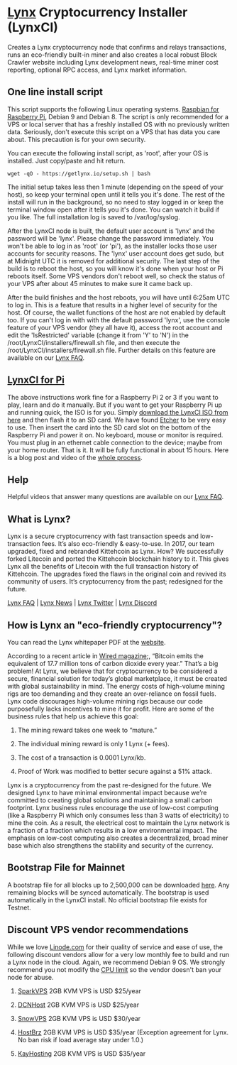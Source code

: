 # [Lynx](https://getlynx.io) Cryptocurrency Installer (LynxCI)

Creates a Lynx cryptocurrency node that confirms and relays transactions, runs an eco-friendly built-in miner and also creates a local robust Block Crawler website including Lynx development news, real-time miner cost reporting, optional RPC access, and Lynx market information.

## One line install script

This script supports the following Linux operating systems. [Raspbian for Raspberry Pi](https://www.raspberrypi.org/downloads/raspbian/), Debian 9 and Debian 8. The script is only recommended for a VPS or local server that has a freshly installed OS with no previously written data. Seriously, don't execute this script on a VPS that has data you care about. This precaution is for your own security.

You can execute the following install script, as 'root', after your OS is installed. Just copy/paste and hit return. 
```
wget -qO - https://getlynx.io/setup.sh | bash
```
The initial setup takes less then 1 minute (depending on the speed of your host), so keep your terminal open until it tells you it's done. The rest of the install will run in the background, so no need to stay logged in or keep the terminal window open after it tells you it's done. You can watch it build if you like. The full installation log is saved to /var/log/syslog.

After the LynxCI node is built, the default user account is 'lynx' and the password will be 'lynx'. Please change the password immediately. You won't be able to log in as 'root' (or 'pi'), as the installer locks those user accounts for security reasons. The 'lynx' user account does get sudo, but at Midnight UTC it is removed for additional security. The last step of the build is to reboot the host, so you will know it's done when your host or Pi reboots itself. Some VPS vendors don't reboot well, so check the status of your VPS after about 45 minutes to make sure it came back up. 

After the build finishes and the host reboots, you will have until 6:25am UTC to log in. This is a feature that results in a higher level of security for the host. Of course, the wallet functions of the host are not enabled by default too. If you can't log in with with the default password 'lynx', use the console feature of your VPS vendor (they all have it), access the root account and edit the 'IsRestricted' variable (change it from 'Y' to 'N') in the /root/LynxCI/installers/firewall.sh file, and then execute the /root/LynxCI/installers/firewall.sh file. Further details on this feature are available on our [Lynx FAQ](https://getlynx.io/faq/).

## [LynxCI for Pi](http://cdn.getlynx.io/LynxCI.tar.gz)

The above instructions work fine for a Raspberry Pi 2 or 3 if you want to play, learn and do it manually. But if you want to get your Raspberry Pi up and running quick, the ISO is for you. Simply [download the LynxCI ISO from here](https://getlynx.io/downloads/) and then flash it to an SD card. We have found [Etcher](https://etcher.io) to be very easy to use. Then insert the card into the SD card slot on the bottom of the Raspberry Pi and power it on. No keyboard, mouse or monitor is required. You must plug in an ethernet cable connection to the device; maybe from your home router. That is it. It will be fully functional in about 15 hours. Here is a blog post and video of the [whole process](https://getlynx.io/can-non-techies-mine-lynx-crypto/).

## Help

Helpful videos that answer many questions are available on our [Lynx FAQ](https://getlynx.io/faq/).

## What is Lynx?

Lynx is a secure cryptocurrency with fast transaction speeds and low-transaction fees. It’s also eco-friendly & easy-to-use. In 2017, our team upgraded, fixed and rebranded Kittehcoin as Lynx. How? We successfully forked Litecoin and ported the Kittehcoin blockchain history to it. This gives Lynx all the benefits of Litecoin with the full transaction history of Kittehcoin. The upgrades fixed the flaws in the original coin and revived its community of users. It’s cryptocurrency from the past; redesigned for the future.

[Lynx FAQ](https://getlynx.io/faq/) | [Lynx News](https://getlynx.io/news/) | [Lynx Twitter](https://twitter.com/GetlynxIo) | [Lynx Discord](https://discord.gg/5cM3NTF)

## How is Lynx an "eco-friendly cryptocurrency"?

You can read the Lynx whitepaper PDF at the [website](https://getlynx.io).

According to a recent article in [Wired magazine](https://www.wired.com/story/bitcoin-global-warming/);, “Bitcoin emits the equivalent of 17.7 million tons of carbon dioxide every year.” That’s a big problem! At Lynx, we believe that for cryptocurrency to be considered a secure, financial solution for today’s global marketplace, it must be created with global sustainability in mind. The energy costs of high-volume mining rigs are too demanding and they create an over-reliance on fossil fuels. Lynx code discourages high-volume mining rigs because our code purposefully lacks incentives to mine it for profit. Here are some of the business rules that help us achieve this goal:

1. The mining reward takes one week to “mature.”

2. The individual mining reward is only 1 Lynx (+ fees).

3. The cost of a transaction is 0.0001 Lynx/kb.

4. Proof of Work was modified to better secure against a 51% attack.

Lynx is a cryptocurrency from the past re-designed for the future. We designed Lynx to have minimal environmental impact because we’re committed to creating global solutions and maintaining a small carbon footprint. Lynx business rules encourage the use of low-cost computing (like a Raspberry Pi which only consumes less than 3 watts of electricity) to mine the coin. As a result, the electrical cost to maintain the Lynx network is a fraction of a fraction which results in a low environmental impact. The emphasis on low-cost computing also creates a decentralized, broad miner base which also strengthens the stability and security of the currency.

## Bootstrap File for Mainnet

A bootstrap file for all blocks up to 2,500,000 can be downloaded [here](https://github.com/getlynx/Lynx/releases/tag/v0.16.3.5). Any remaining blocks will be synced automatically. The bootstrap is used automatically in the LynxCI install. No official bootstrap file exists for Testnet.

## Discount VPS vendor recommendations

While we love [Linode.com](https://www.linode.com) for their quality of service and ease of use, the following discount vendors allow for a very low monthly fee to build and run a Lynx node in the cloud. Again, we recommend Debian 9 OS. We strongly recommend you not modify the [CPU limit](https://getlynx.io/can-the-integrated-miner-in-lynx-be-disabled/) so the vendor doesn't ban your node for abuse.

1. [SparkVPS](https://www.sparkvps.com/crm/cart.php?a=add&pid=180) 2GB KVM VPS is USD $25/year

2. [DCNHost](https://my.dcnhost.com/cart.php?a=add&pid=150) 2GB KVM VPS is USD $25/year

3. [SnowVPS](https://www.snowvps.com/portal/cart.php?a=add&pid=93) 2GB KVM VPS is USD $30/year

4. [HostBrz](https://www.hostbrz.com/portal/cart.php?a=add&pid=137&billingcycle=triennially) 2GB KVM VPS is USD $35/year (Exception agreement for Lynx. No ban risk if load average stay under 1.0.)

5. [KayHosting](https://clients.kayhosting.com/cart.php?a=add&pid=104) 2GB KVM VPS is USD $35/year
